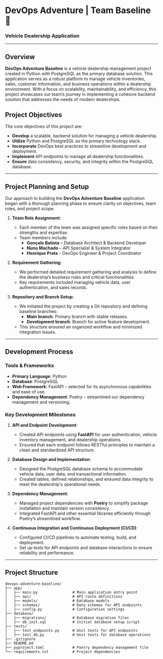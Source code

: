 # DevOps Adventure | Team Baseline 🚗

### Vehicle Dealership Application

---

## Overview

**DevOps Adventure Baseline** is a vehicle dealership management project created in Python with PostgreSQL as the primary database solution. This application serves as a robust platform to manage vehicle inventories, sales, customer information, and business operations within a dealership environment. With a focus on scalability, maintainability, and efficiency, this project showcases our team’s journey in implementing a cohesive backend solution that addresses the needs of modern dealerships.

## Project Objectives

The core objectives of this project are:

- **Develop** a scalable, backend solution for managing a vehicle dealership.
- **Utilize** Python and PostgreSQL as the primary technology stack.
- **Incorporate** DevOps best practices to streamline development and deployment.
- **Implement** API endpoints to manage all dealership functionalities.
- **Ensure** data consistency, security, and integrity within the PostgreSQL database.

---

## Project Planning and Setup

Our approach to building the **DevOps Adventure Baseline** application began with a thorough planning phase to ensure clarity on objectives, team roles, and project scope.

1. **Team Role Assignment**:
   - Each member of the team was assigned specific roles based on their strengths and expertise.
   - Team members include:
     - **Gonçalo Batista** – Database Architect & Backend Developer
     - **Nuno Machado** – API Specialist & System Integrator
     - **Henrique Prata** – DevOps Engineer & Project Coordinator

2. **Requirement Gathering**:
   - We performed detailed requirement gathering and analysis to define the dealership’s business rules and critical functionalities.
   - Key requirements included managing vehicle data, user authentication, and sales records.

3. **Repository and Branch Setup**:
   - We initiated the project by creating a Git repository and defining baseline branches:
     - **Main branch**: Primary branch with stable releases.
     - **Development branch**: Branch for active feature development.
   - This structure ensured an organized workflow and minimized integration issues.

---

## Development Process

### Tools & Frameworks

- **Primary Language**: Python
- **Database**: PostgreSQL
- **Web Framework**: FastAPI – selected for its asynchronous capabilities and ease of use.
- **Dependency Management**: Poetry – streamlined our dependency management and versioning.

### Key Development Milestones

1. **API and Endpoint Development**:
   - Created API endpoints using **FastAPI** for user authentication, vehicle inventory management, and dealership operations.
   - Ensured that each endpoint follows RESTful principles to maintain a clean and standardized API structure.

2. **Database Design and Implementation**:
   - Designed the PostgreSQL database schema to accommodate vehicle data, user data, and transactional information.
   - Created tables, defined relationships, and ensured data integrity to meet the dealership's operational needs.

3. **Dependency Management**:
   - Managed project dependencies with **Poetry** to simplify package installation and maintain version consistency.
   - Integrated FastAPI and other essential libraries efficiently through Poetry’s streamlined workflow.

4. **Continuous Integration and Continuous Deployment (CI/CD)**:
   - Configured CI/CD pipelines to automate testing, build, and deployment.
   - Set up tests for API endpoints and database interactions to ensure reliability and performance.

---

## Project Structure

```plaintext
devops-adventure-baseline/
├── app/
│   ├── main.py                # Main application entry point
│   ├── api/                   # API route definitions
│   ├── models/                # Database models
│   ├── schemas/               # Data schemas for API endpoints
│   ├── config.py              # Configuration settings
├── database/
│   ├── migrations/            # Database migration files
│   ├── db_init.sql            # Initial database setup script
├── tests/
│   ├── test_endpoints.py      # Unit tests for API endpoints
│   ├── test_db.py             # Unit tests for database operations
├── .gitignore
├── README.md
├── pyproject.toml             # Poetry dependency management file
└── requirements.txt           # Project dependencies
